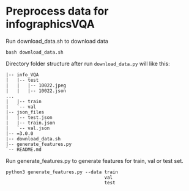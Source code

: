# Preprocess data for infographicsVQA

Run download_data.sh to download data
```
bash download_data.sh
```
Directory folder structure after run ```download_data.py``` will like this:
```
|-- info_VQA
|   |-- test
|   |   |-- 10022.jpeg
|   |   |-- 10022.json
...
|   |-- train
|   `-- val
|-- json_files
|   |-- test.json
|   |-- train.json
|   `-- val.json
|-- =3.0.0
|-- download_data.sh
|-- generate_features.py
`-- README.md
```

Run generate_features.py to generate features for train, val or test set.
```
python3 generate_features.py --data train
                                    val
                                    test
```